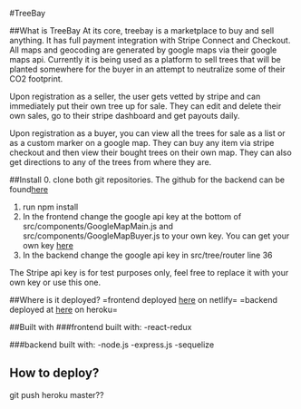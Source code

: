 #TreeBay

##What is TreeBay
At its core, treebay is a marketplace to buy and sell anything. It has full payment integration with Stripe Connect and Checkout. All maps and geocoding are generated by google maps via their google maps api. Currently it is being used as a platform to sell trees that will be planted somewhere for the buyer in an attempt to neutralize some of their CO2 footprint. 

Upon registration as a seller, the user gets vetted by stripe and can immediately put their own tree up for sale. They can edit and delete their own sales, go to their stripe dashboard and get payouts daily. 

Upon registration as a buyer, you can view all the trees for sale as a list or as a custom marker on a google map. They can buy any item via stripe checkout and then view their bought trees on their own map. They can also get directions to any of the trees from where they are. 

##Install 
0. clone both git repositories. The github for the backend can be found[here](https://github.com/lottenoorlander/treebay-server) 
1. run npm install
2. In the frontend change the google api key at the bottom of src/components/GoogleMapMain.js and src/components/GoogleMapBuyer.js to your own key. You can get your own key [here](https://developers.google.com/maps/documentation/javascript/get-api-key)
3. In the backend change the google api key in src/tree/router line 36

The Stripe api key is for test purposes only, feel free to replace it with your own key or use this one.  

##Where is it deployed?
=frontend deployed [here](https://competent-fermi-36d257.netlify.com) on netlify=
=backend deployed at [here](https://blooming-cliffs-31508.herokuapp.com) on heroku=

##Built with
###frontend built with:
-react-redux

###backend built with:
-node.js
-express.js
-sequelize

## How to deploy?
git push heroku master??
